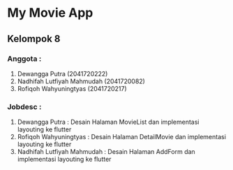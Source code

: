 # My Movie App

## Kelompok 8

### Anggota :
1. Dewangga Putra (2041720222)
2. Nadhifah Lutfiyah Mahmudah (2041720082)
3. Rofiqoh Wahyuningtyas (2041720217)

### Jobdesc :
1. Dewangga Putra : Desain Halaman MovieList dan implementasi layouting ke flutter
2. Rofiqoh Wahyuningtyas : Desain Halaman DetailMovie dan implementasi layouting ke flutter
3. Nadhifah Lutfiyah Mahmudah : Desain Halaman AddForm dan implementasi layouting ke flutter
